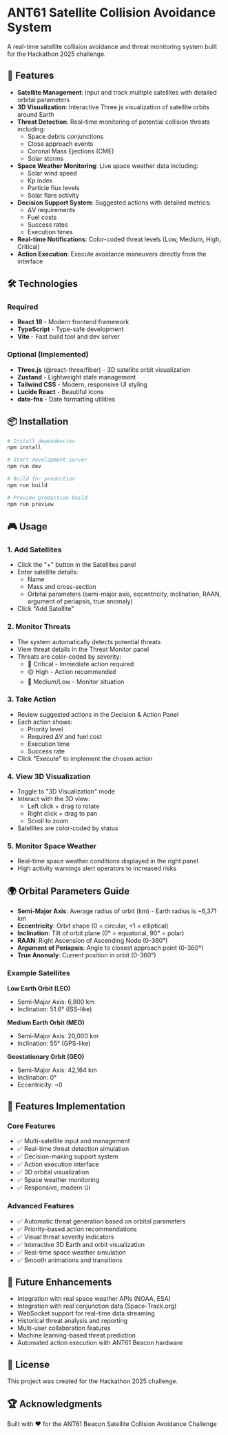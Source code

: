 # ANT61 Satellite Collision Avoidance System

A real-time satellite collision avoidance and threat monitoring system built for the Hackathon 2025 challenge.

## 🚀 Features

- **Satellite Management**: Input and track multiple satellites with detailed orbital parameters
- **3D Visualization**: Interactive Three.js visualization of satellite orbits around Earth
- **Threat Detection**: Real-time monitoring of potential collision threats including:
  - Space debris conjunctions
  - Close approach events
  - Coronal Mass Ejections (CME)
  - Solar storms
- **Space Weather Monitoring**: Live space weather data including:
  - Solar wind speed
  - Kp index
  - Particle flux levels
  - Solar flare activity
- **Decision Support System**: Suggested actions with detailed metrics:
  - ΔV requirements
  - Fuel costs
  - Success rates
  - Execution times
- **Real-time Notifications**: Color-coded threat levels (Low, Medium, High, Critical)
- **Action Execution**: Execute avoidance maneuvers directly from the interface

## 🛠️ Technologies

### Required
- **React 18** - Modern frontend framework
- **TypeScript** - Type-safe development
- **Vite** - Fast build tool and dev server

### Optional (Implemented)
- **Three.js** (@react-three/fiber) - 3D satellite orbit visualization
- **Zustand** - Lightweight state management
- **Tailwind CSS** - Modern, responsive UI styling
- **Lucide React** - Beautiful icons
- **date-fns** - Date formatting utilities

## 📦 Installation

```bash
# Install dependencies
npm install

# Start development server
npm run dev

# Build for production
npm run build

# Preview production build
npm run preview
```

## 🎮 Usage

### 1. Add Satellites
- Click the "+" button in the Satellites panel
- Enter satellite details:
  - Name
  - Mass and cross-section
  - Orbital parameters (semi-major axis, eccentricity, inclination, RAAN, argument of periapsis, true anomaly)
- Click "Add Satellite"

### 2. Monitor Threats
- The system automatically detects potential threats
- View threat details in the Threat Monitor panel
- Threats are color-coded by severity:
  - 🔴 Critical - Immediate action required
  - 🟡 High - Action recommended
  - 🔵 Medium/Low - Monitor situation

### 3. Take Action
- Review suggested actions in the Decision & Action Panel
- Each action shows:
  - Priority level
  - Required ΔV and fuel cost
  - Execution time
  - Success rate
- Click "Execute" to implement the chosen action

### 4. View 3D Visualization
- Toggle to "3D Visualization" mode
- Interact with the 3D view:
  - Left click + drag to rotate
  - Right click + drag to pan
  - Scroll to zoom
- Satellites are color-coded by status

### 5. Monitor Space Weather
- Real-time space weather conditions displayed in the right panel
- High activity warnings alert operators to increased risks

## 🌍 Orbital Parameters Guide

- **Semi-Major Axis**: Average radius of orbit (km) - Earth radius is ~6,371 km
- **Eccentricity**: Orbit shape (0 = circular, <1 = elliptical)
- **Inclination**: Tilt of orbit plane (0° = equatorial, 90° = polar)
- **RAAN**: Right Ascension of Ascending Node (0-360°)
- **Argument of Periapsis**: Angle to closest approach point (0-360°)
- **True Anomaly**: Current position in orbit (0-360°)

### Example Satellites

**Low Earth Orbit (LEO)**
- Semi-Major Axis: 6,800 km
- Inclination: 51.6° (ISS-like)

**Medium Earth Orbit (MEO)**
- Semi-Major Axis: 20,000 km
- Inclination: 55° (GPS-like)

**Geostationary Orbit (GEO)**
- Semi-Major Axis: 42,164 km
- Inclination: 0°
- Eccentricity: ~0

## 🎨 Features Implementation

### Core Features
- ✅ Multi-satellite input and management
- ✅ Real-time threat detection simulation
- ✅ Decision-making support system
- ✅ Action execution interface
- ✅ 3D orbital visualization
- ✅ Space weather monitoring
- ✅ Responsive, modern UI

### Advanced Features
- ✅ Automatic threat generation based on orbital parameters
- ✅ Priority-based action recommendations
- ✅ Visual threat severity indicators
- ✅ Interactive 3D Earth and orbit visualization
- ✅ Real-time space weather simulation
- ✅ Smooth animations and transitions

## 🔮 Future Enhancements

- Integration with real space weather APIs (NOAA, ESA)
- Integration with real conjunction data (Space-Track.org)
- WebSocket support for real-time data streaming
- Historical threat analysis and reporting
- Multi-user collaboration features
- Machine learning-based threat prediction
- Automated action execution with ANT61 Beacon hardware

## 📝 License

This project was created for the Hackathon 2025 challenge.

## 🏆 Acknowledgments

Built with ❤️ for the ANT61 Beacon Satellite Collision Avoidance Challenge







